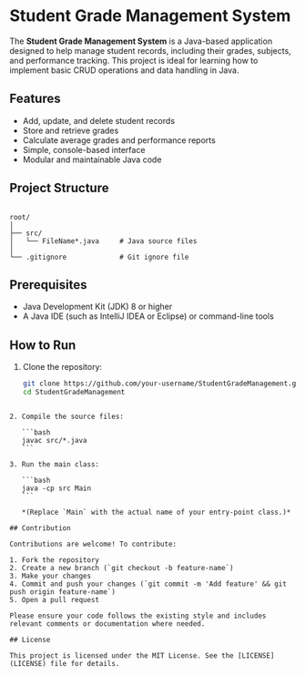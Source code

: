 # Student Grade Management System

The **Student Grade Management System** is a Java-based application designed to help manage student records, including their grades, subjects, and performance tracking. This project is ideal for learning how to implement basic CRUD operations and data handling in Java.

## Features

- Add, update, and delete student records
- Store and retrieve grades
- Calculate average grades and performance reports
- Simple, console-based interface
- Modular and maintainable Java code

## Project Structure

```

root/
│
├── src/
│   └── FileName*.java     # Java source files
│
└── .gitignore             # Git ignore file

````

## Prerequisites

- Java Development Kit (JDK) 8 or higher
- A Java IDE (such as IntelliJ IDEA or Eclipse) or command-line tools

## How to Run

1. Clone the repository:

   ```bash
   git clone https://github.com/your-username/StudentGradeManagement.git
   cd StudentGradeManagement
````

2. Compile the source files:

   ```bash
   javac src/*.java
   ```

3. Run the main class:

   ```bash
   java -cp src Main
   ```

   *(Replace `Main` with the actual name of your entry-point class.)*

## Contribution

Contributions are welcome! To contribute:

1. Fork the repository
2. Create a new branch (`git checkout -b feature-name`)
3. Make your changes
4. Commit and push your changes (`git commit -m 'Add feature' && git push origin feature-name`)
5. Open a pull request

Please ensure your code follows the existing style and includes relevant comments or documentation where needed.

## License

This project is licensed under the MIT License. See the [LICENSE](LICENSE) file for details.